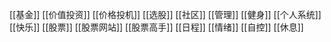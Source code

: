 [[基金]]
[[价值投资]]
[[价格投机]]
[[选股]]
[[社区]]
[[管理]]
[[健身]]
[[个人系统]]
[[快乐]]
[[股票]]
[[股票网站]]
[[股票高手]]
[[日程]]
[[情绪]]
[[自控]]
[[休息]]
